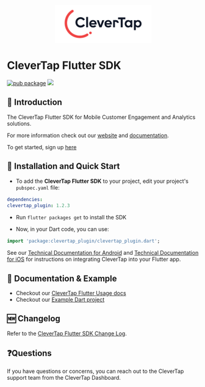 <p align="center">
  <img src="https://github.com/CleverTap/clevertap-ios-sdk/blob/master/docs/images/clevertap-logo.png" width = "50%"/>
</p>

# CleverTap Flutter SDK
[![pub package](https://img.shields.io/pub/v/clevertap_plugin.svg)](https://pub.dartlang.org/packages/clevertap_plugin)
<a href="https://github.com/CleverTap/clevertap-flutter/releases">
    <img src="https://img.shields.io/github/release/CleverTap/clevertap-flutter.svg" />
</a>

## 👋 Introduction
The CleverTap Flutter SDK for Mobile Customer Engagement and Analytics solutions.

For more information check out our [website](https://clevertap.com/ "CleverTap")  and  [documentation](https://developer.clevertap.com/docs/ "CleverTap Technical Documentation").

To get started, sign up [here](https://clevertap.com/live-product-demo/)

## 🚀 Installation and Quick Start

- To add the **CleverTap Flutter SDK** to your project, edit your project's `pubspec.yaml` file:

```yaml
dependencies:
clevertap_plugin: 1.2.3
```

- Run `flutter packages get` to install the SDK

- Now, in your Dart code, you can use:

```dart
import 'package:clevertap_plugin/clevertap_plugin.dart';
```

See our [Technical Documentation for Android](doc/Integrate-Android.md) and [Technical Documentation for iOS](doc/Integrate-iOS.md) for instructions on integrating CleverTap into your Flutter app.

## 📑 Documentation & Example

- Checkout our [CleverTap Flutter Usage docs](doc/Usage.md)
- Checkout our [Example Dart project](/example)

## 🆕 Changelog

Refer to the [CleverTap Flutter SDK Change Log](/CHANGELOG.md).

## ❓Questions

 If you have questions or concerns, you can reach out to the CleverTap support team from the CleverTap Dashboard.


